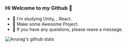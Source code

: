 ### Hi Welcome to my Github 👋

- 🚀 I'm studying Unity, , React. 
- 🏯 Make some Awesome Project.
- 🚅 If you have any questions, please reave a message.

![Anurag's github stats](https://github-readme-stats.vercel.app/api?username=piaochung&count_private=true)

<!--
**piaochung/piaochung** is a ✨ _special_ ✨ repository because its `README.md` (this file) appears on your GitHub profile.

Here are some ideas to get you started:

- 🔭 I’m currently working on ...
- 🌱 I’m currently learning ...
- 👯 I’m looking to collaborate on ...
- 🤔 I’m looking for help with ...
- 💬 Ask me about ...
- 📫 How to reach me: ...
- 😄 Pronouns: ...
- ⚡ Fun fact: ...
-->
